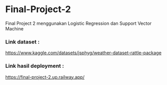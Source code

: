# Final-Project-2
Final Project 2 menggunakan Logistic Regression dan Support Vector Machine

### Link dataset :
https://www.kaggle.com/datasets/jsphyg/weather-dataset-rattle-package

### Link hasil deployment :
https://final-project-2.up.railway.app/
